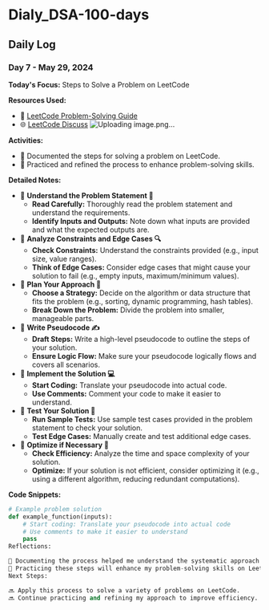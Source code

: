 # Dialy_DSA-100-days

## Daily Log

### Day 7 - May 29, 2024

**Today's Focus:** Steps to Solve a Problem on LeetCode

**Resources Used:**
- 📖 [LeetCode Problem-Solving Guide](https://leetcode.com/problemset/all/)
- 🌐 [LeetCode Discuss](https://leetcode.com/discuss/)
![Uploading image.png…]()

**Activities:**
- 📝 Documented the steps for solving a problem on LeetCode.
- 📌 Practiced and refined the process to enhance problem-solving skills.

**Detailed Notes:**
- 📝 **Understand the Problem Statement 📝**
  - **Read Carefully:** Thoroughly read the problem statement and understand the requirements.
  - **Identify Inputs and Outputs:** Note down what inputs are provided and what the expected outputs are.
- 📝 **Analyze Constraints and Edge Cases 🔍**
  - **Check Constraints:** Understand the constraints provided (e.g., input size, value ranges).
  - **Think of Edge Cases:** Consider edge cases that might cause your solution to fail (e.g., empty inputs, maximum/minimum values).
- 📝 **Plan Your Approach 🧠**
  - **Choose a Strategy:** Decide on the algorithm or data structure that fits the problem (e.g., sorting, dynamic programming, hash tables).
  - **Break Down the Problem:** Divide the problem into smaller, manageable parts.
- 📝 **Write Pseudocode ✍️**
  - **Draft Steps:** Write a high-level pseudocode to outline the steps of your solution.
  - **Ensure Logic Flow:** Make sure your pseudocode logically flows and covers all scenarios.
- 📝 **Implement the Solution 💻**
  - **Start Coding:** Translate your pseudocode into actual code.
  - **Use Comments:** Comment your code to make it easier to understand.
- 📝 **Test Your Solution 🧪**
  - **Run Sample Tests:** Use sample test cases provided in the problem statement to check your solution.
  - **Test Edge Cases:** Manually create and test additional edge cases.
- 📝 **Optimize if Necessary 🚀**
  - **Check Efficiency:** Analyze the time and space complexity of your solution.
  - **Optimize:** If your solution is not efficient, consider optimizing it (e.g., using a different algorithm, reducing redundant computations).

**Code Snippets:**
```python
# Example problem solution
def example_function(inputs):
    # Start coding: Translate your pseudocode into actual code
    # Use comments to make it easier to understand
    pass
Reflections:

🤔 Documenting the process helped me understand the systematic approach needed to solve problems efficiently.
🚀 Practicing these steps will enhance my problem-solving skills on LeetCode.
Next Steps:

🔜 Apply this process to solve a variety of problems on LeetCode.
🔜 Continue practicing and refining my approach to improve efficiency.
